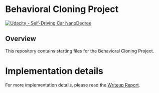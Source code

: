 # Behavioral Cloning Project

[![Udacity - Self-Driving Car NanoDegree](https://s3.amazonaws.com/udacity-sdc/github/shield-carnd.svg)](http://www.udacity.com/drive)

Overview
---
This repository contains starting files for the Behavioral Cloning Project.

# Implementation details
For more implementation details, please read the [Writeup Report](https://github.com/jnsagai/behavioral_cloning/blob/master/writeup_template.md).
